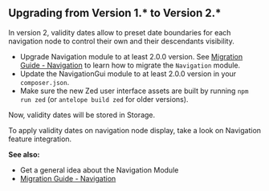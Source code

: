 ## Upgrading from Version 1.* to Version 2.*

In version 2, validity dates allow to preset date boundaries for each navigation node to control their own and their descendants visibility.

* Upgrade Navigation module to at least 2.0.0 version. See [Migration Guide - Navigation](https://documentation.spryker.com/v4/docs/mg-navigation) to learn how to migrate the `Navigation` module.
* Update the NavigationGui module to at least 2.0.0 version in your `composer.json`.
* Make sure the new Zed user interface assets are built by running `npm run zed` (or `antelope build zed` for older versions).

Now, validity dates will be stored in Storage. 

To apply validity dates on navigation node display, take a look on Navigation feature integration.

**See also:**
* Get a general idea about the Navigation Module <!-- add a link to module guide -->
* [Migration Guide - Navigation](https://documentation.spryker.com/v4/docs/mg-navigation)

<!-- Last review date: Sep 21, 2017 by Karoly Gerner -->